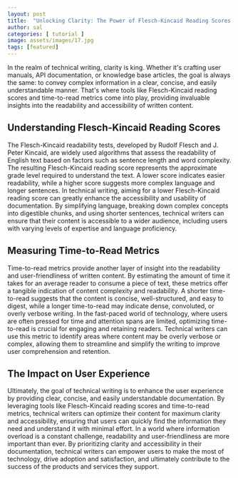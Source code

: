 ```yaml
---
layout: post
title:  "Unlocking Clarity: The Power of Flesch-Kincaid Reading Scores and Time-to-Read Metrics in Technical Writing"
author: sal
categories: [ tutorial ]
image: assets/images/17.jpg
tags: [featured]
---
```


In the realm of technical writing, clarity is king. Whether it's crafting user manuals, API documentation, or knowledge base articles, the goal is always the same: to convey complex information in a clear, concise, and easily understandable manner. That's where tools like Flesch-Kincaid reading scores and time-to-read metrics come into play, providing invaluable insights into the readability and accessibility of written content.

## Understanding Flesch-Kincaid Reading Scores

The Flesch-Kincaid readability tests, developed by Rudolf Flesch and J. Peter Kincaid, are widely used algorithms that assess the readability of English text based on factors such as sentence length and word complexity. The resulting Flesch-Kincaid reading score represents the approximate grade level required to understand the text. A lower score indicates easier readability, while a higher score suggests more complex language and longer sentences.
In technical writing, aiming for a lower Flesch-Kincaid reading score can greatly enhance the accessibility and usability of documentation. By simplifying language, breaking down complex concepts into digestible chunks, and using shorter sentences, technical writers can ensure that their content is accessible to a wider audience, including users with varying levels of expertise and language proficiency.

## Measuring Time-to-Read Metrics

Time-to-read metrics provide another layer of insight into the readability and user-friendliness of written content. By estimating the amount of time it takes for an average reader to consume a piece of text, these metrics offer a tangible indication of content complexity and readability. A shorter time-to-read suggests that the content is concise, well-structured, and easy to digest, while a longer time-to-read may indicate dense, convoluted, or overly verbose writing.
In the fast-paced world of technology, where users are often pressed for time and attention spans are limited, optimizing time-to-read is crucial for engaging and retaining readers. Technical writers can use this metric to identify areas where content may be overly verbose or complex, allowing them to streamline and simplify the writing to improve user comprehension and retention.

## The Impact on User Experience

Ultimately, the goal of technical writing is to enhance the user experience by providing clear, concise, and easily understandable documentation. By leveraging tools like Flesch-Kincaid reading scores and time-to-read metrics, technical writers can optimize their content for maximum clarity and accessibility, ensuring that users can quickly find the information they need and understand it with minimal effort.
In a world where information overload is a constant challenge, readability and user-friendliness are more important than ever. By prioritizing clarity and accessibility in their documentation, technical writers can empower users to make the most of technology, drive adoption and satisfaction, and ultimately contribute to the success of the products and services they support.
